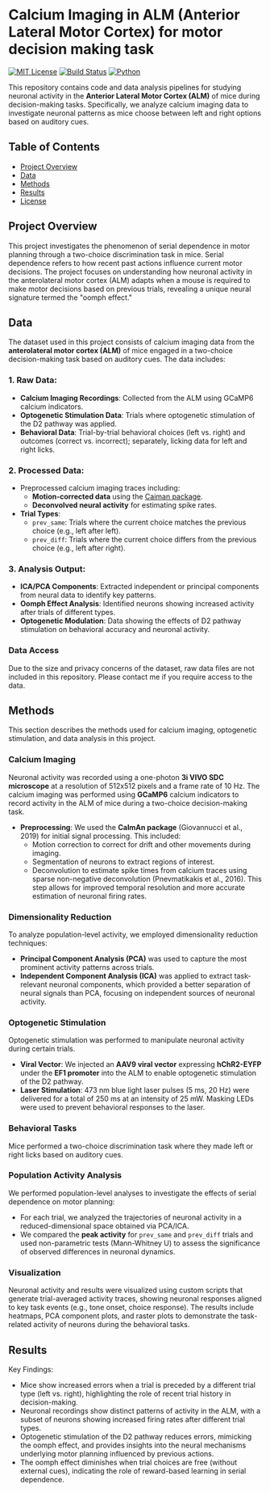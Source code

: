 # Calcium Imaging in ALM (Anterior Lateral Motor Cortex) for motor decision making task

[![MIT License](https://img.shields.io/badge/license-MIT-blue.svg)](LICENSE)
[![Build Status](https://img.shields.io/badge/build-passing-brightgreen)]()
[![Python](https://img.shields.io/badge/python-3.x-brightgreen)](https://www.python.org/)

This repository contains code and data analysis pipelines for studying neuronal activity in the **Anterior Lateral Motor Cortex (ALM)** of mice during decision-making tasks. Specifically, we analyze calcium imaging data to investigate neuronal patterns as mice choose between left and right options based on auditory cues.

## Table of Contents

- [Project Overview](#project-overview)
- [Data](#data)
- [Methods](#methods)
- [Results](#results)
- [License](#license)

## Project Overview

This project investigates the phenomenon of serial dependence in motor planning through a two-choice discrimination task in mice. Serial dependence refers to how recent past actions influence current motor decisions. The project focuses on understanding how neuronal activity in the anterolateral motor cortex (ALM) adapts when a mouse is required to make motor decisions based on previous trials, revealing a unique neural signature termed the "oomph effect."

## Data

The dataset used in this project consists of calcium imaging data from the **anterolateral motor cortex (ALM)** of mice engaged in a two-choice decision-making task based on auditory cues. The data includes:

### 1. Raw Data:
- **Calcium Imaging Recordings**: Collected from the ALM using GCaMP6 calcium indicators.
- **Optogenetic Stimulation Data**: Trials where optogenetic stimulation of the D2 pathway was applied.
- **Behavioral Data**: Trial-by-trial behavioral choices (left vs. right) and outcomes (correct vs. incorrect); separately, licking data for left and right licks.

### 2. Processed Data:
- Preprocessed calcium imaging traces including:
  - **Motion-corrected data** using the [Caiman package](https://github.com/flatironinstitute/CaImAn).
  - **Deconvolved neural activity** for estimating spike rates.
- **Trial Types**:
  - `prev_same`: Trials where the current choice matches the previous choice (e.g., left after left).
  - `prev_diff`: Trials where the current choice differs from the previous choice (e.g., left after right).

### 3. Analysis Output:
- **ICA/PCA Components**: Extracted independent or principal components from neural data to identify key patterns.
- **Oomph Effect Analysis**: Identified neurons showing increased activity after trials of different types.
- **Optogenetic Modulation**: Data showing the effects of D2 pathway stimulation on behavioral accuracy and neuronal activity.

### Data Access
Due to the size and privacy concerns of the dataset, raw data files are not included in this repository. Please contact me if you require access to the data.

## Methods

This section describes the methods used for calcium imaging, optogenetic stimulation, and data analysis in this project.

### Calcium Imaging
Neuronal activity was recorded using a one-photon **3i VIVO SDC microscope** at a resolution of 512x512 pixels and a frame rate of 10 Hz. The calcium imaging was performed using **GCaMP6** calcium indicators to record activity in the ALM of mice during a two-choice decision-making task.

- **Preprocessing**: We used the **CaImAn package** (Giovannucci et al., 2019) for initial signal processing. This included:
  - Motion correction to correct for drift and other movements during imaging.
  - Segmentation of neurons to extract regions of interest.
  - Deconvolution to estimate spike times from calcium traces using sparse non-negative deconvolution (Pnevmatikakis et al., 2016). This step allows for improved temporal resolution and more accurate estimation of neuronal firing rates.

### Dimensionality Reduction
To analyze population-level activity, we employed dimensionality reduction techniques:
- **Principal Component Analysis (PCA)** was used to capture the most prominent activity patterns across trials.
- **Independent Component Analysis (ICA)** was applied to extract task-relevant neuronal components, which provided a better separation of neural signals than PCA, focusing on independent sources of neuronal activity.

### Optogenetic Stimulation
Optogenetic stimulation was performed to manipulate neuronal activity during certain trials.
- **Viral Vector**: We injected an **AAV9 viral vector** expressing **hChR2-EYFP** under the **EF1 promoter** into the ALM to enable optogenetic stimulation of the D2 pathway.
- **Laser Stimulation**: 473 nm blue light laser pulses (5 ms, 20 Hz) were delivered for a total of 250 ms at an intensity of 25 mW. Masking LEDs were used to prevent behavioral responses to the laser.

### Behavioral Tasks
Mice performed a two-choice discrimination task where they made left or right licks based on auditory cues.

### Population Activity Analysis
We performed population-level analyses to investigate the effects of serial dependence on motor planning:
- For each trial, we analyzed the trajectories of neuronal activity in a reduced-dimensional space obtained via PCA/ICA.
- We compared the **peak activity** for `prev_same` and `prev_diff` trials and used non-parametric tests (Mann-Whitney U) to assess the significance of observed differences in neuronal dynamics.

### Visualization
Neuronal activity and results were visualized using custom scripts that generate trial-averaged activity traces, showing neuronal responses aligned to key task events (e.g., tone onset, choice response). The results include heatmaps, PCA component plots, and raster plots to demonstrate the task-related activity of neurons during the behavioral tasks.


## Results
Key Findings:  
* Mice show increased errors when a trial is preceded by a different trial type (left vs. right), highlighting the role of recent trial history in decision-making.
* Neuronal recordings show distinct patterns of activity in the ALM, with a subset of neurons showing increased firing rates after different trial types.
* Optogenetic stimulation of the D2 pathway reduces errors, mimicking the oomph effect, and provides insights into the neural mechanisms underlying motor planning influenced by previous actions.
* The oomph effect diminishes when trial choices are free (without external cues), indicating the role of reward-based learning in serial dependence.
